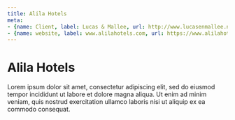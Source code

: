 ```yaml
---
title: Alila Hotels
meta: 
- {name: Client, label: Lucas & Mallee, url: http://www.lucasenmallee.nl/}
- {name: website, label: www.alilahotels.com, url: https://www.alilahotels.com/}
---
```

# Alila Hotels  
Lorem ipsum dolor sit amet, consectetur adipiscing elit, sed do eiusmod tempor incididunt ut labore et dolore magna aliqua. Ut enim ad minim veniam, quis nostrud exercitation ullamco laboris nisi ut aliquip ex ea commodo consequat.